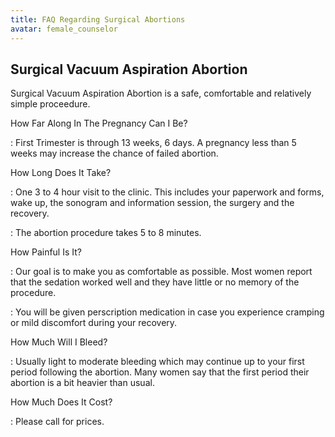 ```yaml
---
title: FAQ Regarding Surgical Abortions
avatar: female_counselor
---
```


Surgical Vacuum Aspiration Abortion
-----------------------------------

Surgical Vacuum Aspiration Abortion is a safe, comfortable and
relatively simple proceedure.

How Far Along In The Pregnancy Can I Be?   

: First Trimester is through 13 weeks, 6 days.  A pregnancy less than 5
weeks may increase the chance of failed abortion.
 
How Long Does It Take?

: One 3 to 4 hour visit to the clinic.  This includes your paperwork and
forms, wake up, the sonogram and information session, the surgery and
the recovery.

: The abortion procedure takes 5 to 8 minutes.

How Painful Is It?

: Our goal is to make you as comfortable as possible.  Most women report
that the sedation worked well and they have little or no memory of the
procedure.

: You will be given perscription medication in case you experience
cramping or mild discomfort during your recovery.  

How Much Will I Bleed?

: Usually light to moderate bleeding which may continue up to your first
period following the abortion.  Many women say that the first period
their abortion is a bit heavier than usual. 

How Much Does It Cost? 

: Please call for prices.

